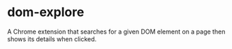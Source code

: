 # dom-explore
A Chrome extension that searches for a given DOM element on a page then shows its details when clicked.
